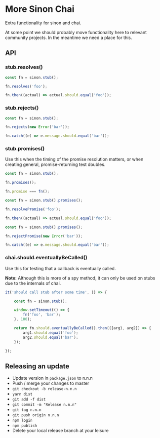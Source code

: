 # More Sinon Chai

Extra functionality for sinon and chai.

At some point we should probably move functionality here to relevant community projects. In the meantime we need a place for this.


## API


### stub.resolves()

```js
const fn = sinon.stub();

fn.resolves('foo');

fn.then((actual) => actual.should.equal('foo'));
```


### stub.rejects()

```js
const fn = sinon.stub();

fn.rejects(new Error('bar'));

fn.catch((e) => e.message.should.equal('bar'));
```


### stub.promises()

Use this when the timing of the promise resolution matters, or when creating general, promise-returning test doubles.

```js
const fn = sinon.stub();

fn.promises();

fn.promise === fn();
```

```js
const fn = sinon.stub().promises();

fn.resolvePromise('foo');

fn.then((actual) => actual.should.equal('foo'));
```

```js
const fn = sinon.stub().promises();

fn.rejectPromise(new Error('bar'));

fn.catch((e) => e.message.should.equal('bar'));
```


### chai.should.eventuallyBeCalled()

Use this for testing that a callback is eventually called.

**Note:** Although this is more of a spy method, it can only be used on stubs due to the internals of chai.

```js
it('should call stub after some time', () => {

    const fn = sinon.stub();

    window.setTimeout(() => {
        fn('foo', 'bar');
    }, 100);

    return fn.should.eventuallyBeCalled().then(([arg1, arg2]) => {
        arg1.should.equal('foo');
        arg2.should.equal('bar');
    });

});
```


## Releasing an update

 - Update version in `package.json` to n.n.n
 - Push / merge your changes to master
 - `git checkout -b release-n.n.n`
 - `yarn dist`
 - `git add -f dist`
 - `git commit -m "Release n.n.n"`
 - `git tag n.n.n`
 - `git push origin n.n.n`
 - `npm login`
 - `npm publish`
 - Delete your local release branch at your leisure
